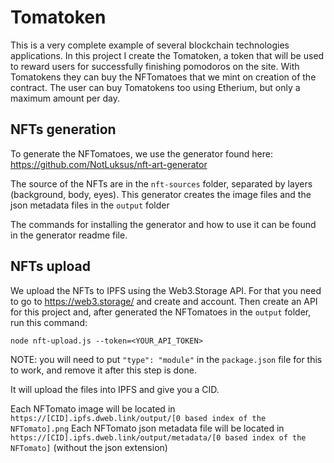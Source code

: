 # Tomatoken

This is a very complete example of several blockchain technologies applications. In this project I create the Tomatoken, a token that will be used to reward users for successfully finishing pomodoros on the site. With Tomatokens they can buy the NFTomatoes that we mint on creation of the contract. The user can buy Tomatokens too using Etherium, but only a maximum amount per day.

## NFTs generation

To generate the NFTomatoes, we use the generator found here: https://github.com/NotLuksus/nft-art-generator

The source of the NFTs are in the `nft-sources` folder, separated by layers (background, body, eyes). This generator creates the image files and the json metadata files in the `output` folder

The commands for installing the generator and how to use it can be found in the generator readme file.

## NFTs upload

We upload the NFTs to IPFS using the Web3.Storage API. For that you need to go to https://web3.storage/ and create and account. Then create an API for this project and, after generated the NFTomatoes in the `output` folder, run this command:

```
node nft-upload.js --token=<YOUR_API_TOKEN>
```

NOTE: you will need to put `"type": "module"` in the `package.json` file for this to work, and remove it after this step is done.

It will upload the files into IPFS and give you a CID.

Each NFTomato image will be located in `https://[CID].ipfs.dweb.link/output/[0 based index of the NFTomato].png`
Each NFTomato json metadata file will be located in `https://[CID].ipfs.dweb.link/output/metadata/[0 based index of the NFTomato]` (without the json extension)

